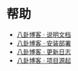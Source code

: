 # 帮助
* [八卦博客 · 说明文档](help.md)
* [八卦博客 · 安装部署](setup.md)
* [八卦博客 · 更新日志](log.md)
* [八卦博客 · 项目源起](source.md)

